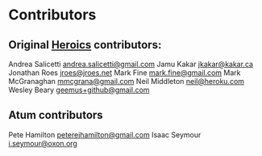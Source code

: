 # Contributors
## Original [Heroics](https://github.com/interagent/heroics) contributors:

Andrea Salicetti <andrea.salicetti@gmail.com>
Jamu Kakar <jkakar@kakar.ca>
Jonathan Roes <jroes@jroes.net>
Mark Fine <mark.fine@gmail.com>
Mark McGranaghan <mmcgrana@gmail.com>
Neil Middleton <neil@heroku.com>
Wesley Beary <geemus+github@gmail.com>

## Atum contributors

Pete Hamilton <peterejhamilton@gmail.com>
Isaac Seymour <i.seymour@oxon.org>
